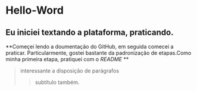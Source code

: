 # Hello-Word
## Eu iniciei textando a plataforma, praticando.
**Começei lendo a doumentação do GitHub, em seguida comecei a praticar. Particularmente, gostei bastante da padronização de etapas.Como minha primeira etapa, pratiquei com o *README* **
> interessante a disposição de parágrafos
> > subtítulo também.
